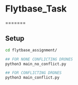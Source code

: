 # Flytbase_Task
=======

## Setup
```bash
cd flytbase_assignment/

## FOR NONE CONFLICTING DRONES
python3 main_no_conflict.py

## FOR CONFLICTING DRONES
python3 main_conflict.py
